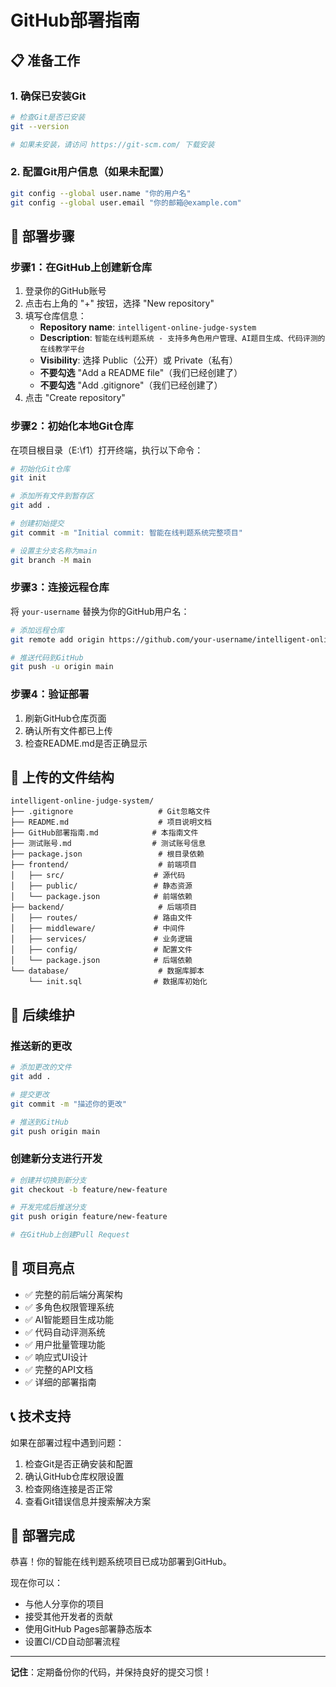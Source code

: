 # GitHub部署指南

## 📋 准备工作

### 1. 确保已安装Git
```bash
# 检查Git是否已安装
git --version

# 如果未安装，请访问 https://git-scm.com/ 下载安装
```

### 2. 配置Git用户信息（如果未配置）
```bash
git config --global user.name "你的用户名"
git config --global user.email "你的邮箱@example.com"
```

## 🚀 部署步骤

### 步骤1：在GitHub上创建新仓库

1. 登录你的GitHub账号
2. 点击右上角的 "+" 按钮，选择 "New repository"
3. 填写仓库信息：
   - **Repository name**: `intelligent-online-judge-system`
   - **Description**: `智能在线判题系统 - 支持多角色用户管理、AI题目生成、代码评测的在线教学平台`
   - **Visibility**: 选择 Public（公开）或 Private（私有）
   - **不要勾选** "Add a README file"（我们已经创建了）
   - **不要勾选** "Add .gitignore"（我们已经创建了）
4. 点击 "Create repository"

### 步骤2：初始化本地Git仓库

在项目根目录（E:\f1）打开终端，执行以下命令：

```bash
# 初始化Git仓库
git init

# 添加所有文件到暂存区
git add .

# 创建初始提交
git commit -m "Initial commit: 智能在线判题系统完整项目"

# 设置主分支名称为main
git branch -M main
```

### 步骤3：连接远程仓库

将 `your-username` 替换为你的GitHub用户名：

```bash
# 添加远程仓库
git remote add origin https://github.com/your-username/intelligent-online-judge-system.git

# 推送代码到GitHub
git push -u origin main
```

### 步骤4：验证部署

1. 刷新GitHub仓库页面
2. 确认所有文件都已上传
3. 检查README.md是否正确显示

## 📁 上传的文件结构

```
intelligent-online-judge-system/
├── .gitignore                   # Git忽略文件
├── README.md                    # 项目说明文档
├── GitHub部署指南.md            # 本指南文件
├── 测试账号.md                  # 测试账号信息
├── package.json                 # 根目录依赖
├── frontend/                    # 前端项目
│   ├── src/                    # 源代码
│   ├── public/                 # 静态资源
│   └── package.json            # 前端依赖
├── backend/                     # 后端项目
│   ├── routes/                 # 路由文件
│   ├── middleware/             # 中间件
│   ├── services/               # 业务逻辑
│   ├── config/                 # 配置文件
│   └── package.json            # 后端依赖
└── database/                    # 数据库脚本
    └── init.sql                # 数据库初始化
```

## 🔧 后续维护

### 推送新的更改
```bash
# 添加更改的文件
git add .

# 提交更改
git commit -m "描述你的更改"

# 推送到GitHub
git push origin main
```

### 创建新分支进行开发
```bash
# 创建并切换到新分支
git checkout -b feature/new-feature

# 开发完成后推送分支
git push origin feature/new-feature

# 在GitHub上创建Pull Request
```

## 🌟 项目亮点

- ✅ 完整的前后端分离架构
- ✅ 多角色权限管理系统
- ✅ AI智能题目生成功能
- ✅ 代码自动评测系统
- ✅ 用户批量管理功能
- ✅ 响应式UI设计
- ✅ 完整的API文档
- ✅ 详细的部署指南

## 📞 技术支持

如果在部署过程中遇到问题：

1. 检查Git是否正确安装和配置
2. 确认GitHub仓库权限设置
3. 检查网络连接是否正常
4. 查看Git错误信息并搜索解决方案

## 🎉 部署完成

恭喜！你的智能在线判题系统项目已成功部署到GitHub。

现在你可以：
- 与他人分享你的项目
- 接受其他开发者的贡献
- 使用GitHub Pages部署静态版本
- 设置CI/CD自动部署流程

---

**记住**：定期备份你的代码，并保持良好的提交习惯！